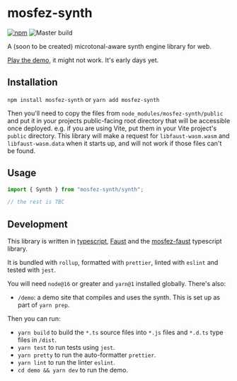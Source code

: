 # mosfez-synth

[![npm](https://img.shields.io/npm/v/mosfez-synth.svg)](https://www.npmjs.com/package/mosfez-synth) ![Master build](https://github.com/dxinteractive/mosfez-synth/workflows/CI/badge.svg?branch=main)

A (soon to be created) microtonal-aware synth engine library for web.

[Play the demo](https://dxinteractive.github.io/mosfez-synth/), it might not work. It's early days yet.

## Installation

`npm install mosfez-synth` or `yarn add mosfez-synth`

Then you'll need to copy the files from `node_modules/mosfez-synth/public` and put it in your projects public-facing root directory that will be accessible once deployed. e.g. if you are using Vite, put them in your Vite project's `public` directory. This library will make a request for `libfaust-wasm.wasm` and `libfaust-wasm.data` when it starts up, and will not work if those files can't be found.

## Usage

```js
import { Synth } from "mosfez-synth/synth";

// the rest is TBC
```

## Development

This library is written in [typescript](https://www.typescriptlang.org/), [Faust](https://faust.grame.fr/) and the [mosfez-faust](https://github.com/dxinteractive/mosfez-faust) typescript library.

It is bundled with `rollup`, formatted with `prettier`, linted with `eslint` and tested with `jest`.

You will need `node@16` or greater and `yarn@1` installed globally. There's also:

- `/demo`: a demo site that compiles and uses the synth. This is set up as part of `yarn prep`.

Then you can run:

- `yarn build` to build the `*.ts` source files into `*.js` files and `*.d.ts` type files in `/dist`.
- `yarn test` to run tests using `jest`.
- `yarn pretty` to run the auto-formatter `prettier`.
- `yarn lint` to run the linter `eslint`.
- `cd demo && yarn dev` to run the demo.
